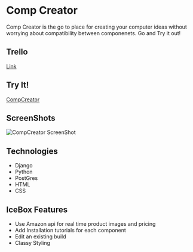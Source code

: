 # Comp Creator

Comp Creator is the go to place for creating your computer ideas without worrying about compatibility between componenets. Go and Try it out!


## Trello
[Link](https://trello.com/b/US9vjwG5/unit-4)

## Try It!

[CompCreator](https://compcreator.herokuapp.com)


## ScreenShots

![CompCreator ScreenShot](https://i.imgur.com/0Z46pfk.png)


## Technologies

* Django
* Python
* PostGres
* HTML
* CSS 

## IceBox Features

* Use Amazon api for real time product images and pricing
* Add Installation tutorials for each component
* Edit an existing build
* Classy Styling


